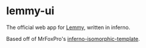 # lemmy-ui

The official web app for [Lemmy](https://github.com/ProjectMakerGeorgia/lemmy), written in inferno.

Based off of MrFoxPro's [inferno-isomorphic-template](https://github.com/MrFoxPro/inferno-isomorphic-template).
